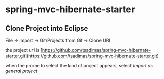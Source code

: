 # spring-mvc-hibernate-starter

## Clone Project into Eclipse


File -> Import -> Git/Projects from Git -> Clone URI

the project url is 
[https://github.com/tsadimas/spring-mvc-hibernate-starter.git](https://github.com/tsadimas/spring-mvc-hibernate-starter.git)

when the prome to select the kind of project appears, select *Import as general project*

